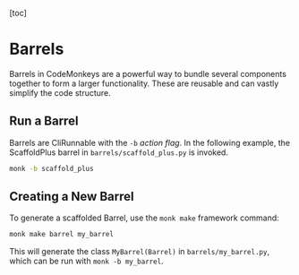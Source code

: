 [toc]

# Barrels

Barrels in CodeMonkeys are a powerful way to bundle several components together to form a larger functionality. These are reusable and can vastly simplify the code structure.

## Run a Barrel

Barrels are CliRunnable with the `-b` *action flag*. In the following example, the ScaffoldPlus barrel in `barrels/scaffold_plus.py`  is invoked.
    
```bash
monk -b scaffold_plus
```

## Creating a New Barrel

To generate a scaffolded Barrel, use the `monk make` framework command:

```bash
monk make barrel my_barrel
```

This will generate the class `MyBarrel(Barrel)` in `barrels/my_barrel.py`, which can be run with `monk -b my_barrel`. 